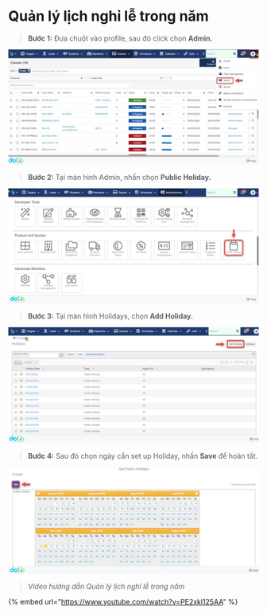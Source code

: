 # Quản lý lịch nghỉ lễ trong năm

> **Bước 1:** Đưa chuột vào profile, sau đó click chọn **Admin.**

![](../../.gitbook/assets/holiday1.jpg)

> **Bước 2:** Tại màn hình Admin, nhấn chọn **Public Holiday.**

![](../../.gitbook/assets/holiday2.jpg)

> **Bước 3:** Tại màn hình Holidays, chọn **Add Holiday.**

![](../../.gitbook/assets/holiday3.jpg)

> **Bước 4:** Sau đó chọn ngày cần set up Holiday, nhấn **Save** để hoàn tất.

![](../../.gitbook/assets/holiday4.jpg)

> _Video hướng dẫn Quản lý lịch nghỉ lễ trong năm_

{% embed url="https://www.youtube.com/watch?v=PE2xkl125AA" %}
